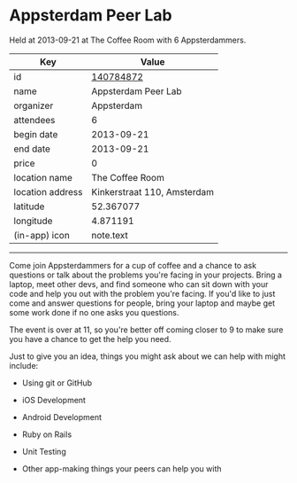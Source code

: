 # Appsterdam Peer Lab
Held at 2013-09-21 at The Coffee Room with 6 Appsterdammers.
        
|Key|Value
|---|---|
|id|[140784872](https://www.meetup.com/appsterdam/events/140784872/)|
|name|Appsterdam Peer Lab|
|organizer|Appsterdam|
|attendees|6|
|begin date|2013-09-21|
|end date|2013-09-21|
|price|0|
|location name|The Coffee Room|
|location address|Kinkerstraat 110, Amsterdam|
|latitude|52.367077|
|longitude|4.871191|
|(in-app) icon|note.text|

---

Come join Appsterdammers for a cup of coffee and a chance to ask questions or talk about the problems you're facing in your projects. Bring a laptop, meet other devs, and find someone who can sit down with your code and help you out with the problem you're facing. If you'd like to just come and answer questions for people, bring your laptop and maybe get some work done if no one asks you questions.

The event is over at 11, so you're better off coming closer to 9 to make sure you have a chance to get the help you need.

Just to give you an idea, things you might ask about we can help with might include:

- Using git or GitHub

- iOS Development

- Android Development

- Ruby on Rails

- Unit Testing

- Other app-making things your peers can help you with


